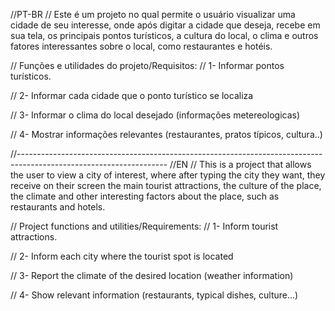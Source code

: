 //PT-BR
// Este é um projeto no qual permite o usuário visualizar uma cidade de seu interesse, onde após digitar a cidade que deseja, recebe em sua tela, os principais pontos turísticos, a cultura do local, o clima e outros fatores interessantes sobre o local, como restaurantes e hotéis.

// Funções e utilidades do projeto/Requisitos: 
// 1- Informar pontos turísticos.

// 2- Informar cada cidade que o ponto turístico se localiza

// 3- Informar o clima do local desejado (informações metereologicas)

// 4- Mostrar informações relevantes (restaurantes, pratos típicos, cultura..)

//-------------------------------------------------------------------------------------------------------------------
//EN
// This is a project that allows the user to view a city of interest, where after typing the city they want, they receive on their screen the main tourist attractions, the culture of the place, the climate and other interesting factors about the place, such as restaurants and hotels.

// Project functions and utilities/Requirements: 
// 1- Inform tourist attractions.

// 2- Inform each city where the tourist spot is located

// 3- Report the climate of the desired location (weather information)

// 4- Show relevant information (restaurants, typical dishes, culture...)
